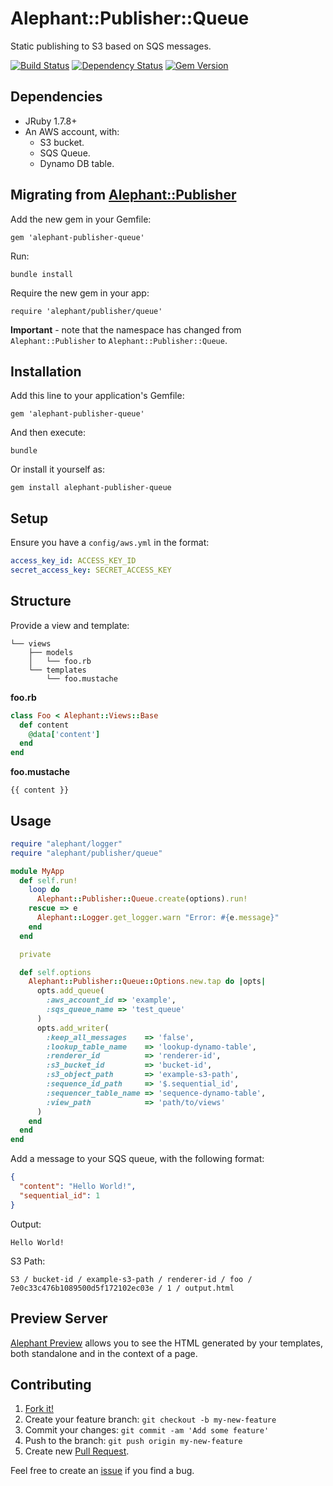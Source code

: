 # Alephant::Publisher::Queue

Static publishing to S3 based on SQS messages.

[![Build Status](https://travis-ci.org/BBC-News/alephant-publisher-queue.png?branch=master)](https://travis-ci.org/BBC-News/alephant-publisher-queue) [![Dependency Status](https://gemnasium.com/BBC-News/alephant-publisher-queue.png)](https://gemnasium.com/BBC-News/alephant-publisher-queue) [![Gem Version](https://badge.fury.io/rb/alephant-publisher-queue.png)](http://badge.fury.io/rb/alephant-publisher-queue)

## Dependencies

- JRuby 1.7.8+
- An AWS account, with:
  - S3 bucket.
  - SQS Queue.
  - Dynamo DB table.

## Migrating from [Alephant::Publisher](https://github.com/BBC-News/alephant-publisher)

Add the new gem in your Gemfile:

```
gem 'alephant-publisher-queue'
```

Run:

```
bundle install
```

Require the new gem in your app:

```
require 'alephant/publisher/queue'
```

**Important** - note that the namespace has changed from `Alephant::Publisher` to `Alephant::Publisher::Queue`.

## Installation

Add this line to your application's Gemfile:

```
gem 'alephant-publisher-queue'
```

And then execute:

```
bundle
```

Or install it yourself as:

```
gem install alephant-publisher-queue
```

## Setup

Ensure you have a `config/aws.yml` in the format:

```yaml
access_key_id: ACCESS_KEY_ID
secret_access_key: SECRET_ACCESS_KEY
```

## Structure

Provide a view and template:

```
└── views
    ├── models
    │   └── foo.rb
    └── templates
        └── foo.mustache
```

**foo.rb**

```ruby
class Foo < Alephant::Views::Base
  def content
    @data['content']
  end
end
```

**foo.mustache**

```
{{ content }}
```

## Usage

```ruby
require "alephant/logger"
require "alephant/publisher/queue"

module MyApp
  def self.run!
    loop do
      Alephant::Publisher::Queue.create(options).run!
    rescue => e
      Alephant::Logger.get_logger.warn "Error: #{e.message}"
    end
  end

  private

  def self.options
    Alephant::Publisher::Queue::Options.new.tap do |opts|
      opts.add_queue(
        :aws_account_id => 'example',
        :sqs_queue_name => 'test_queue'
      )
      opts.add_writer(
        :keep_all_messages    => 'false',
        :lookup_table_name    => 'lookup-dynamo-table',
        :renderer_id          => 'renderer-id',
        :s3_bucket_id         => 'bucket-id',
        :s3_object_path       => 'example-s3-path',
        :sequence_id_path     => '$.sequential_id',
        :sequencer_table_name => 'sequence-dynamo-table',
        :view_path            => 'path/to/views'
      )
    end
  end
end
```

Add a message to your SQS queue, with the following format:

```json
{
  "content": "Hello World!",
  "sequential_id": 1
}
```

Output:

```
Hello World!
```

S3 Path:

```
S3 / bucket-id / example-s3-path / renderer-id / foo / 7e0c33c476b1089500d5f172102ec03e / 1 / output.html
```

## Preview Server

[Alephant Preview](https://github.com/BBC-News/alephant-preview) allows you to see the HTML generated by your templates, both standalone and in the context of a page.

## Contributing

1. [Fork it!](http://github.com/BBC-News/alephant-publisher-queue/fork)
2. Create your feature branch: `git checkout -b my-new-feature`
3. Commit your changes: `git commit -am 'Add some feature'`
4. Push to the branch: `git push origin my-new-feature`
5. Create new [Pull Request](https://github.com/BBC-News/alephant-publisher-queue/compare).

Feel free to create an [issue](https://github.com/BBC-News/alephant-publisher-queue/issues/new) if you find a bug.
